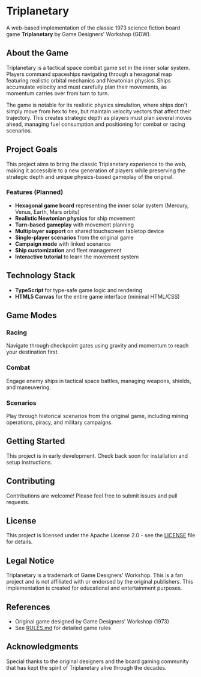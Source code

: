 # Triplanetary

A web-based implementation of the classic 1973 science fiction board game **Triplanetary** by Game Designers' Workshop (GDW).

## About the Game

Triplanetary is a tactical space combat game set in the inner solar system. Players command spaceships navigating through a hexagonal map featuring realistic orbital mechanics and Newtonian physics. Ships accumulate velocity and must carefully plan their movements, as momentum carries over from turn to turn.

The game is notable for its realistic physics simulation, where ships don't simply move from hex to hex, but maintain velocity vectors that affect their trajectory. This creates strategic depth as players must plan several moves ahead, managing fuel consumption and positioning for combat or racing scenarios.

## Project Goals

This project aims to bring the classic Triplanetary experience to the web, making it accessible to a new generation of players while preserving the strategic depth and unique physics-based gameplay of the original.

### Features (Planned)

- **Hexagonal game board** representing the inner solar system (Mercury, Venus, Earth, Mars orbits)
- **Realistic Newtonian physics** for ship movement
- **Turn-based gameplay** with movement planning
- **Multiplayer support** on shared touchscreen tabletop device
- **Single-player scenarios** from the original game
- **Campaign mode** with linked scenarios
- **Ship customization** and fleet management
- **Interactive tutorial** to learn the movement system

## Technology Stack

- **TypeScript** for type-safe game logic and rendering
- **HTML5 Canvas** for the entire game interface (minimal HTML/CSS)

## Game Modes

### Racing
Navigate through checkpoint gates using gravity and momentum to reach your destination first.

### Combat
Engage enemy ships in tactical space battles, managing weapons, shields, and maneuvering.

### Scenarios
Play through historical scenarios from the original game, including mining operations, piracy, and military campaigns.

## Getting Started

This project is in early development. Check back soon for installation and setup instructions.

## Contributing

Contributions are welcome! Please feel free to submit issues and pull requests.

## License

This project is licensed under the Apache License 2.0 - see the [LICENSE](LICENSE) file for details.

## Legal Notice

Triplanetary is a trademark of Game Designers' Workshop. This is a fan project and is not affiliated with or endorsed by the original publishers. This implementation is created for educational and entertainment purposes.

## References

- Original game designed by Game Designers' Workshop (1973)
- See [RULES.md](RULES.md) for detailed game rules

## Acknowledgments

Special thanks to the original designers and the board gaming community that has kept the spirit of Triplanetary alive through the decades.

